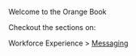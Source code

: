 Welcome to the Orange Book

Checkout the sections on:

Workforce Experience > [Messaging](messaging.html)
